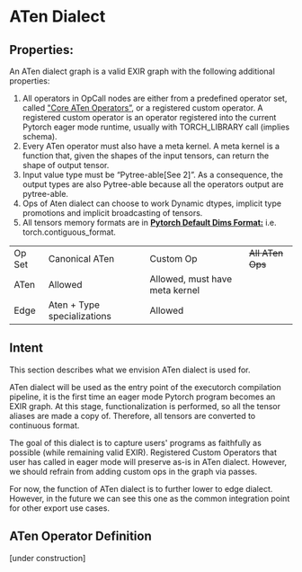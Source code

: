 # ATen Dialect


## Properties:

An ATen dialect graph is a valid EXIR graph with the following additional properties:


1. All operators in OpCall nodes are either from a predefined operator set,
  called ["Core ATen Operators”](https://pytorch.org/docs/stable/ir.html), or a
  registered custom operator. A registered custom operator is an operator
  registered into the current Pytorch eager mode runtime, usually with
  TORCH_LIBRARY call (implies schema).
2. Every ATen operator must also have a meta kernel. A meta kernel is a
  function that, given the shapes of the input tensors, can return the shape of
  output tensor.
3. Input value type must be “Pytree-able[See 2]”. As a consequence, the output
  types are also Pytree-able because all the operators output are pytree-able.
4. Ops of Aten dialect can choose to work Dynamic dtypes, implicit type
  promotions and implicit broadcasting of tensors.
5. All tensors memory formats are in [**Pytorch Default Dims Format:**](./00_exir.md#memory-formats)
  i.e. torch.contiguous_format.

<table>
  <tr>
   <td>
Op Set
   </td>
   <td>Canonical ATen
   </td>
   <td>Custom Op
   </td>
   <td><del>All ATen Ops</del>
   </td>
  </tr>
  <tr>
   <td>ATen
   </td>
   <td>Allowed
   </td>
   <td>Allowed, must have meta kernel
   </td>
   <td>
   </td>
  </tr>
  <tr>
   <td>Edge
   </td>
   <td>Aten + Type specializations
   </td>
   <td>Allowed
   </td>
   <td>
   </td>
  </tr>
</table>



## Intent

This section describes what we envision ATen dialect is used for.

ATen dialect will be used as the entry point of the executorch compilation
pipeline, it is the first time an eager mode Pytorch program becomes an EXIR
graph. At this stage, functionalization is performed, so all the tensor aliases
are made a copy of. Therefore, all tensors are converted to continuous format.

The goal of this dialect is to capture users' programs as faithfully as possible
(while remaining valid EXIR). Registered Custom Operators that user has called
in eager mode will preserve as-is in ATen dialect. However, we should refrain
from adding custom ops in the graph via passes.

For now, the function of ATen dialect is to further lower to edge dialect.
However, in the future we can see this one as the common integration point for
other export use cases.

## ATen Operator Definition

[under construction]
